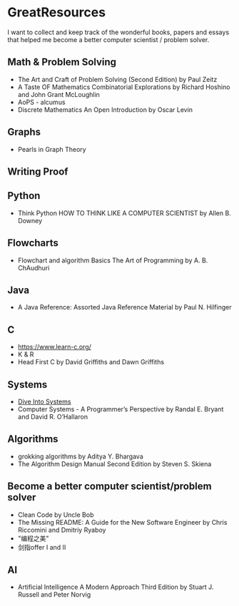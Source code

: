 # GreatResources
I want to collect and keep track of the wonderful books, papers and essays that helped me become a better computer scientist / problem solver.

## Math & Problem Solving
* The Art and Craft of Problem Solving (Second Edition) by Paul Zeitz
* A Taste OF Mathematics Combinatorial Explorations by Richard Hoshino and John Grant McLoughlin
* AoPS - alcumus
* Discrete Mathematics An Open Introduction by Oscar Levin

## Graphs
* Pearls in Graph Theory


## Writing Proof


## Python
* Think Python HOW TO THINK LIKE A COMPUTER SCIENTIST by Allen B. Downey

## Flowcharts
* Flowchart and algorithm Basics The Art of Programming by A. B. ChAudhuri

## Java
* A Java Reference: Assorted Java Reference Material by Paul N. Hilfinger


## C
* https://www.learn-c.org/
* K & R
* Head First C by David Griffiths and Dawn Griffiths

## Systems
* [Dive Into Systems](https://diveintosystems.org/book/introduction.html)
* Computer Systems - A Programmer’s Perspective by Randal E. Bryant and David R. O’Hallaron

## Algorithms
* grokking algorithms by Aditya Y. Bhargava
* The Algorithm Design Manual Second Edition by Steven S. Skiena

## Become a better computer scientist/problem solver
* Clean Code by Uncle Bob
* The Missing README: A Guide for the New Software Engineer by Chris Riccomini and Dmitriy Ryaboy
* "编程之美"
* 剑指offer I and II

## AI
* Artificial Intelligence A Modern Approach Third Edition by Stuart J. Russell and Peter Norvig
